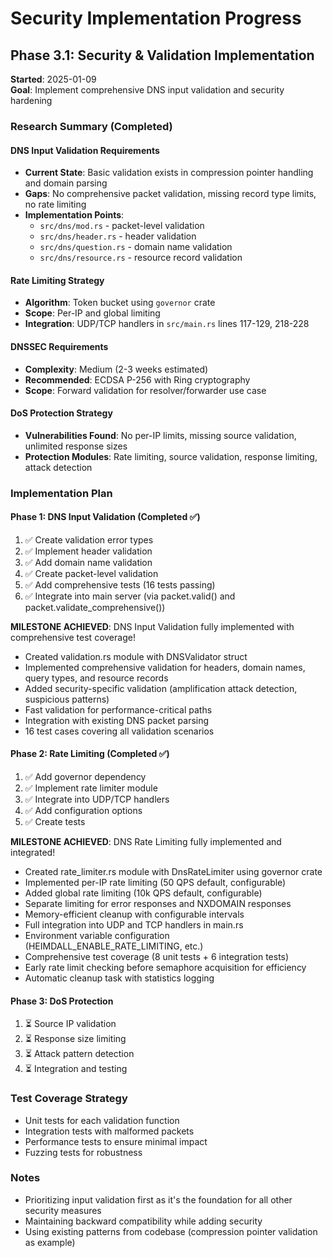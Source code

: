 # Security Implementation Progress

## Phase 3.1: Security & Validation Implementation

**Started**: 2025-01-09  
**Goal**: Implement comprehensive DNS input validation and security hardening

### Research Summary (Completed)

#### DNS Input Validation Requirements
- **Current State**: Basic validation exists in compression pointer handling and domain parsing
- **Gaps**: No comprehensive packet validation, missing record type limits, no rate limiting
- **Implementation Points**: 
  - `src/dns/mod.rs` - packet-level validation
  - `src/dns/header.rs` - header validation  
  - `src/dns/question.rs` - domain name validation
  - `src/dns/resource.rs` - resource record validation

#### Rate Limiting Strategy
- **Algorithm**: Token bucket using `governor` crate
- **Scope**: Per-IP and global limiting
- **Integration**: UDP/TCP handlers in `src/main.rs` lines 117-129, 218-228

#### DNSSEC Requirements
- **Complexity**: Medium (2-3 weeks estimated)
- **Recommended**: ECDSA P-256 with Ring cryptography
- **Scope**: Forward validation for resolver/forwarder use case

#### DoS Protection Strategy
- **Vulnerabilities Found**: No per-IP limits, missing source validation, unlimited response sizes
- **Protection Modules**: Rate limiting, source validation, response limiting, attack detection

### Implementation Plan

#### Phase 1: DNS Input Validation (Completed ✅)
1. ✅ Create validation error types
2. ✅ Implement header validation 
3. ✅ Add domain name validation
4. ✅ Create packet-level validation
5. ✅ Add comprehensive tests (16 tests passing)
6. ✅ Integrate into main server (via packet.valid() and packet.validate_comprehensive())

**MILESTONE ACHIEVED**: DNS Input Validation fully implemented with comprehensive test coverage!
- Created validation.rs module with DNSValidator struct
- Implemented comprehensive validation for headers, domain names, query types, and resource records
- Added security-specific validation (amplification attack detection, suspicious patterns)
- Fast validation for performance-critical paths
- Integration with existing DNS packet parsing
- 16 test cases covering all validation scenarios

#### Phase 2: Rate Limiting (Completed ✅)
1. ✅ Add governor dependency
2. ✅ Implement rate limiter module
3. ✅ Integrate into UDP/TCP handlers  
4. ✅ Add configuration options
5. ✅ Create tests

**MILESTONE ACHIEVED**: DNS Rate Limiting fully implemented and integrated!
- Created rate_limiter.rs module with DnsRateLimiter using governor crate
- Implemented per-IP rate limiting (50 QPS default, configurable)
- Added global rate limiting (10k QPS default, configurable)  
- Separate limiting for error responses and NXDOMAIN responses
- Memory-efficient cleanup with configurable intervals
- Full integration into UDP and TCP handlers in main.rs
- Environment variable configuration (HEIMDALL_ENABLE_RATE_LIMITING, etc.)
- Comprehensive test coverage (8 unit tests + 6 integration tests)
- Early rate limit checking before semaphore acquisition for efficiency
- Automatic cleanup task with statistics logging

#### Phase 3: DoS Protection
1. ⏳ Source IP validation
2. ⏳ Response size limiting
3. ⏳ Attack pattern detection
4. ⏳ Integration and testing

### Test Coverage Strategy
- Unit tests for each validation function
- Integration tests with malformed packets
- Performance tests to ensure minimal impact
- Fuzzing tests for robustness

### Notes
- Prioritizing input validation first as it's the foundation for all other security measures
- Maintaining backward compatibility while adding security
- Using existing patterns from codebase (compression pointer validation as example)